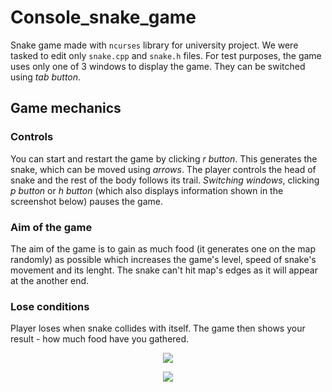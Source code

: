 # Console_snake_game
Snake game made with `ncurses` library for university project. We were tasked to edit only `snake.cpp` and `snake.h` files.
For test purposes, the game uses only one of 3 windows to display the game. They can be switched using *tab button*. 
## Game mechanics
### Controls
You can start and restart the game by clicking *r button*. This generates the snake, which can be moved using *arrows*. 
The player controls the head of snake and the rest of the body follows its trail. 
*Switching windows*, clicking *p button* or *h button* (which also displays information shown in the screenshot below) pauses the game.
### Aim of the game
The aim of the game is to gain as much food (it generates one on the map randomly) as possible which increases the game's level, speed of snake's movement and its lenght.
The snake can't hit map's edges as it will appear at the another end.
### Lose conditions
Player loses when snake collides with itself. The game then shows your result - how much food have you gathered.

<p align="center"> <img src="https://user-images.githubusercontent.com/97179185/211585183-68c801a6-f89c-4cd6-86c2-e514655c33bc.png">
</p>
<p align="center">
<img src="https://user-images.githubusercontent.com/97179185/211587862-3129764a-e2aa-43f9-b928-d78da4cf70e5.png">
</p>




